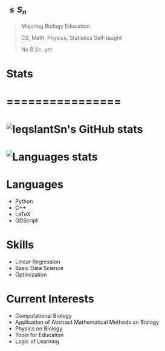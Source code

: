 ## $\leqslant S_n$


>Majoring Biology Education
>
>CS, Math, Physics, Statistics Self-taught
>
>No B.Sc. yet

# Stats
# ================
# ![leqslantSn's GitHub stats](https://github-readme-stats.vercel.app/api?username=gktmdl&show_icons=true&count_private=true)
# ![Languages stats](https://github-readme-stats.vercel.app/api/top-langs/?username=gktmdl&layout=compact)

Languages
=================
* Python
* C++
* LaTeX
* GDScript

Skills
=================
* Linear Regression
* Basic Data Science
* Optimization

Current Interests
=================
* Computational Biology
* Application of Abstract Mathematical Methods on Biology
* Physics on Biology
* Tools for Education
* Logic of Learning

